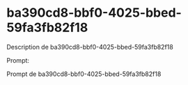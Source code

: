 # ba390cd8-bbf0-4025-bbed-59fa3fb82f18

Description de ba390cd8-bbf0-4025-bbed-59fa3fb82f18

Prompt:

Prompt de ba390cd8-bbf0-4025-bbed-59fa3fb82f18